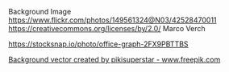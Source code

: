 Background Image
https://www.flickr.com/photos/149561324@N03/42528470011
https://creativecommons.org/licenses/by/2.0/
Marco Verch

https://stocksnap.io/photo/office-graph-2FX9PBTTBS

<a href="https://www.freepik.com/vectors/background">Background vector created by pikisuperstar - www.freepik.com</a>